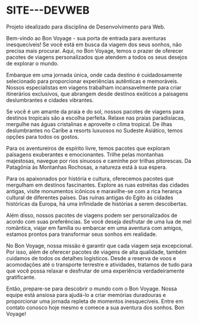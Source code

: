 ﻿# SITE---DEVWEB
Projeto idealizado para disciplina de Desenvolvimento para Web.


Bem-vindo ao Bon Voyage - sua porta de entrada para aventuras inesquecíveis! Se você está em busca da viagem dos seus sonhos, não precisa mais procurar. Aqui, no Bon Voyage, temos o prazer de oferecer pacotes de viagens personalizados que atendem a todos os seus desejos de explorar o mundo.

Embarque em uma jornada única, onde cada destino é cuidadosamente selecionado para proporcionar experiências autênticas e memoráveis. Nossos especialistas em viagens trabalham incansavelmente para criar itinerários exclusivos, que abrangem desde destinos exóticos a paisagens deslumbrantes e cidades vibrantes.

Se você é um amante da praia e do sol, nossos pacotes de viagens para destinos tropicais são a escolha perfeita. Relaxe nas praias paradisíacas, mergulhe nas águas cristalinas e aproveite o clima tropical. De ilhas deslumbrantes no Caribe a resorts luxuosos no Sudeste Asiático, temos opções para todos os gostos.

Para os aventureiros de espírito livre, temos pacotes que exploram paisagens exuberantes e emocionantes. Trilhe pelas montanhas majestosas, navegue por rios sinuosos e caminhe por trilhas pitorescas. Da Patagônia às Montanhas Rochosas, a natureza está à sua espera.

Para os apaixonados por história e cultura, oferecemos pacotes que mergulham em destinos fascinantes. Explore as ruas estreitas das cidades antigas, visite monumentos icônicos e maravilhe-se com a rica herança cultural de diferentes países. Das ruínas antigas do Egito às cidades históricas da Europa, há uma infinidade de histórias a serem descobertas.

Além disso, nossos pacotes de viagens podem ser personalizados de acordo com suas preferências. Se você deseja desfrutar de uma lua de mel romântica, viajar em família ou embarcar em uma aventura com amigos, estamos prontos para transformar seus sonhos em realidade.

No Bon Voyage, nossa missão é garantir que cada viagem seja excepcional. Por isso, além de oferecer pacotes de viagens de alta qualidade, também cuidamos de todos os detalhes logísticos. Desde a reserva de voos e acomodações até o transporte terrestre e atividades, tratamos de tudo para que você possa relaxar e desfrutar de uma experiência verdadeiramente gratificante.

Então, prepare-se para descobrir o mundo com o Bon Voyage. Nossa equipe está ansiosa para ajudá-lo a criar memórias duradouras e proporcionar uma jornada repleta de momentos inesquecíveis. Entre em contato conosco hoje mesmo e comece a sua aventura dos sonhos. Bon Voyage!
